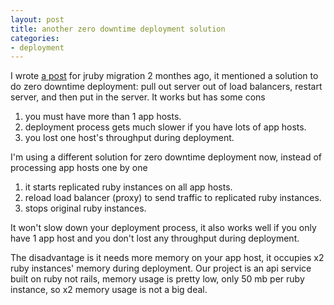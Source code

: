 ```yaml
---
layout: post
title: another zero downtime deployment solution
categories:
- deployment
---
```

I wrote [a post][0] for jruby migration 2 monthes ago, it mentioned a
solution to do zero downtime deployment: pull out server out of load
balancers, restart server, and then put in the server. It works but has
some cons

1. you must have more than 1 app hosts.
2. deployment process gets much slower if you have lots of app hosts.
3. you lost one host's throughput during deployment.

I'm using a different solution for zero downtime deployment now, instead
of processing app hosts one by one

1. it starts replicated ruby instances on all app hosts.
2. reload load balancer (proxy) to send traffic to replicated ruby
   instances.
3. stops original ruby instances.

It won't slow down your deployment process, it also works well if
you only have 1 app host and you don't lost any throughput during
deployment.

The disadvantage is it needs more memory on your app host, it occupies
x2 ruby instances' memory during deployment. Our project is an api
service built on ruby not rails, memory usage is pretty low, only 50 mb
per ruby instance, so x2 memory usage is not a big deal.

[0]: http://huangzhimin.com/2012/11/14/jruby-at-openfeint-jruby-migration-success-story/
